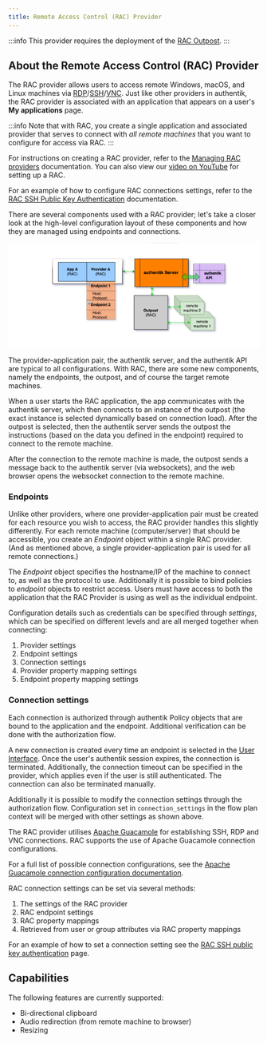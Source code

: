 ```yaml
---
title: Remote Access Control (RAC) Provider
---
```


:::info
This provider requires the deployment of the [RAC Outpost](../../outposts/index.mdx).
:::

## About the Remote Access Control (RAC) Provider

The RAC provider allows users to access remote Windows, macOS, and Linux machines via [RDP](https://en.wikipedia.org/wiki/Remote_Desktop_Protocol)/[SSH](https://en.wikipedia.org/wiki/Secure_Shell)/[VNC](https://en.wikipedia.org/wiki/Virtual_Network_Computing). Just like other providers in authentik, the RAC provider is associated with an application that appears on a user's **My applications** page.

:::info
Note that with RAC, you create a single application and associated provider that serves to connect with _all remote machines_ that you want to configure for access via RAC.
:::

For instructions on creating a RAC provider, refer to the [Managing RAC providers](./how-to-rac.md) documentation. You can also view our [video on YouTube](https://www.youtube.com/watch?v=9wahIBRV6Ts) for setting up a RAC.

For an example of how to configure RAC connections settings, refer to the [RAC SSH Public Key Authentication](./rac-public-key.md) documentation.

There are several components used with a RAC provider; let's take a closer look at the high-level configuration layout of these components and how they are managed using endpoints and connections.

![](./rac-v3.png)

The provider-application pair, the authentik server, and the authentik API are typical to all configurations. With RAC, there are some new components, namely the endpoints, the outpost, and of course the target remote machines.

When a user starts the RAC application, the app communicates with the authentik server, which then connects to an instance of the outpost (the exact instance is selected dynamically based on connection load). After the outpost is selected, then the authentik server sends the outpost the instructions (based on the data you defined in the endpoint) required to connect to the remote machine.

After the connection to the remote machine is made, the outpost sends a message back to the authentik server (via websockets), and the web browser opens the websocket connection to the remote machine.

### Endpoints

Unlike other providers, where one provider-application pair must be created for each resource you wish to access, the RAC provider handles this slightly differently. For each remote machine (computer/server) that should be accessible, you create an _Endpoint_ object within a single RAC provider. (And as mentioned above, a single provider-application pair is used for all remote connections.)

The _Endpoint_ object specifies the hostname/IP of the machine to connect to, as well as the protocol to use. Additionally it is possible to bind policies to _endpoint_ objects to restrict access. Users must have access to both the application that the RAC Provider is using as well as the individual endpoint.

Configuration details such as credentials can be specified through _settings_, which can be specified on different levels and are all merged together when connecting:

1. Provider settings
2. Endpoint settings
3. Connection settings
4. Provider property mapping settings
5. Endpoint property mapping settings

### Connection settings

Each connection is authorized through authentik Policy objects that are bound to the application and the endpoint. Additional verification can be done with the authorization flow.

A new connection is created every time an endpoint is selected in the [User Interface](../../../customize/interfaces/user/customization.mdx). Once the user's authentik session expires, the connection is terminated. Additionally, the connection timeout can be specified in the provider, which applies even if the user is still authenticated. The connection can also be terminated manually.

Additionally it is possible to modify the connection settings through the authorization flow. Configuration set in `connection_settings` in the flow plan context will be merged with other settings as shown above.

The RAC provider utilises [Apache Guacamole](https://guacamole.apache.org/) for establishing SSH, RDP and VNC connections. RAC supports the use of Apache Guacamole connection configurations.

For a full list of possible connection configurations, see the [Apache Guacamole connection configuration documentation](https://guacamole.apache.org/doc/gug/configuring-guacamole.html#configuring-connections).

RAC connection settings can be set via several methods:

1. The settings of the RAC provider
2. RAC endpoint settings
3. RAC property mappings
4. Retrieved from user or group attributes via RAC property mappings

For an example of how to set a connection setting see the [RAC SSH public key authentication](./rac-public-key.md) page.

## Capabilities

The following features are currently supported:

- Bi-directional clipboard
- Audio redirection (from remote machine to browser)
- Resizing
